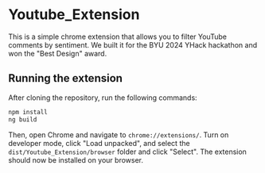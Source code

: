 # Youtube_Extension

This is a simple chrome extension that allows you to filter YouTube comments by sentiment. We built it for the BYU 2024 YHack hackathon and won the "Best Design" award.

## Running the extension

After cloning the repository, run the following commands:

```bash
npm install
ng build
```

Then, open Chrome and navigate to `chrome://extensions/`. Turn on developer mode, click "Load unpacked", and select the `dist/Youtube_Extension/browser` folder and click "Select". The extension should now be installed on your browser.